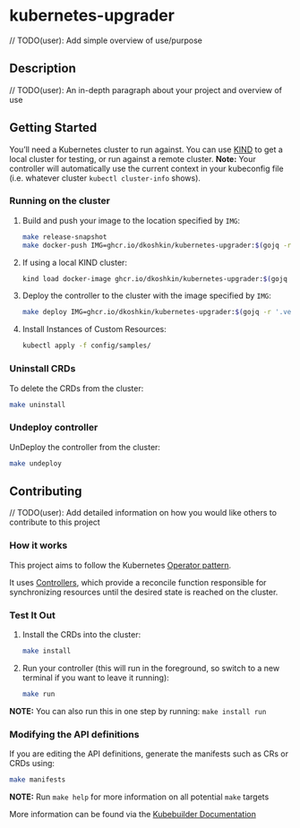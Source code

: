 <!--
 Copyright 2023 Dimitri Koshkin. All rights reserved.
 SPDX-License-Identifier: Apache-2.0
 -->

# kubernetes-upgrader

// TODO(user): Add simple overview of use/purpose

## Description

// TODO(user): An in-depth paragraph about your project and overview of use

## Getting Started

You’ll need a Kubernetes cluster to run against. You can use [KIND](https://sigs.k8s.io/kind) to get a local cluster for testing, or run against a remote cluster.
**Note:** Your controller will automatically use the current context in your kubeconfig file (i.e. whatever cluster `kubectl cluster-info` shows).

### Running on the cluster

1.  Build and push your image to the location specified by `IMG`:

    ```sh
    make release-snapshot
    make docker-push IMG=ghcr.io/dkoshkin/kubernetes-upgrader:$(gojq -r '.version' dist/metadata.json)
    ```

1.  If using a local KIND cluster:

    ```sh
    kind load docker-image ghcr.io/dkoshkin/kubernetes-upgrader:$(gojq -r '.version' dist/metadata.json)
    ```

1.  Deploy the controller to the cluster with the image specified by `IMG`:

    ```sh
    make deploy IMG=ghcr.io/dkoshkin/kubernetes-upgrader:$(gojq -r '.version' dist/metadata.json)
    ```

1.  Install Instances of Custom Resources:

    ```sh
    kubectl apply -f config/samples/
    ```

### Uninstall CRDs

To delete the CRDs from the cluster:

```sh
make uninstall
```

### Undeploy controller

UnDeploy the controller from the cluster:

```sh
make undeploy
```

## Contributing

// TODO(user): Add detailed information on how you would like others to contribute to this project

### How it works

This project aims to follow the Kubernetes [Operator pattern](https://kubernetes.io/docs/concepts/extend-kubernetes/operator/).

It uses [Controllers](https://kubernetes.io/docs/concepts/architecture/controller/),
which provide a reconcile function responsible for synchronizing resources until the desired state is reached on the cluster.

### Test It Out

1.  Install the CRDs into the cluster:

    ```sh
    make install
    ```

1.  Run your controller (this will run in the foreground, so switch to a new terminal if you want to leave it running):

    ```sh
    make run
    ```

**NOTE:** You can also run this in one step by running: `make install run`

### Modifying the API definitions

If you are editing the API definitions, generate the manifests such as CRs or CRDs using:

```sh
make manifests
```

**NOTE:** Run `make help` for more information on all potential `make` targets

More information can be found via the [Kubebuilder Documentation](https://book.kubebuilder.io/introduction.html)
